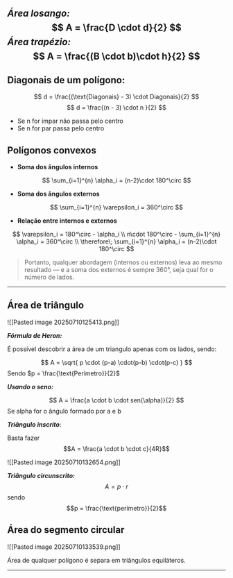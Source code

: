 ***Área losango:*** 
$$
A = \frac{D \cdot d}{2}
$$
***Área trapézio:***
$$
A = \frac{(B \cdot b)\cdot h}{2}
$$
---
## Diagonais de um polígono:

$$
d = \frac{(\text{Diagonais} - 3) \cdot Diagonais}{2}
$$
$$
d = \frac{(n - 3) \cdot n }{2}
$$

- Se n for impar não passa pelo centro
- Se n for par passa pelo centro 


## Polígonos convexos

- **Soma dos ângulos internos**

$$
\sum_{i=1}^{n} \alpha_i = (n-2)\cdot 180^\circ
$$

- **Soma dos ângulos externos**

$$
\sum_{i=1}^{n} \varepsilon_i = 360^\circ
$$

- **Relação entre internos e externos**

$$
\varepsilon_i = 180^\circ - \alpha_i \\
n\cdot 180^\circ - \sum_{i=1}^{n} \alpha_i = 360^\circ \\
\therefore\; \sum_{i=1}^{n} \alpha_i = (n-2)\cdot 180^\circ
$$
> Portanto, qualquer abordagem (internos ou externos) leva ao mesmo resultado ― e a soma dos externos é sempre 360°, seja qual for o número de lados.
---

## Área de triângulo 

![[Pasted image 20250710125413.png]]

***Fórmula de Heron:***

É possível descobrir a área de um triangulo apenas com os lados, sendo:

$$
A = \sqrt{ p \cdot (p-a) \cdot(p-b) \cdot(p-c) } 
$$
Sendo $p = \frac{\text{Perímetro}}{2}$


***Usando o seno:***

$$
A = \frac{a \cdot b \cdot sen(\alpha)}{2}
$$Se alpha for o ângulo formado por a e b


***Triângulo inscrito***:


Basta fazer $$A = \frac{a \cdot b \cdot c}{4R}$$

![[Pasted image 20250710132654.png]]


***Triângulo circunscrito:***
$$
A = p \cdot r
$$
sendo $$p = \frac{\text{perímetro}}{2}$$

## Área do segmento circular

![[Pasted image 20250710133539.png]]

Área de qualquer polígono é separa em triângulos equiláteros.


---
